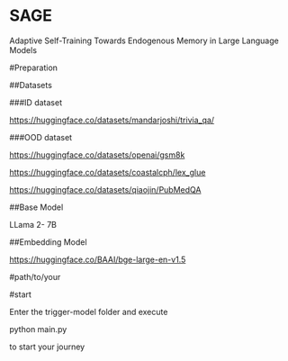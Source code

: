 # SAGE
Adaptive Self-Training Towards Endogenous Memory in Large Language Models

#Preparation

##Datasets

###ID dataset 

https://huggingface.co/datasets/mandarjoshi/trivia_qa/

###OOD dataset 

https://huggingface.co/datasets/openai/gsm8k

https://huggingface.co/datasets/coastalcph/lex_glue

https://huggingface.co/datasets/qiaojin/PubMedQA

##Base Model

LLama 2- 7B

##Embedding Model

https://huggingface.co/BAAI/bge-large-en-v1.5

#path/to/your

#start

Enter the trigger-model folder and execute 

python main.py 

to start your journey
